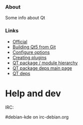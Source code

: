 ### About
Some info about Qt

### Links

* [Official](http://qt.io)
* [Building Qt5 from Git](https://wiki.qt.io/Building_Qt_5_from_Git)
* [Configure options](http://doc.qt.io/qt-5/configure-options.html)
* [Creating plugins](http://doc.qt.io/qt-5/plugins-howto.html)
* [QT package / module hierarchy](http://pkg-kde.alioth.debian.org/images/qt5_build_deps.png)
* [QT package deps main page](http://pkg-kde.alioth.debian.org/qt5-build-deps.html)
* [QT deps](http://anonscm.debian.org/cgit/pkg-kde/qt)

# Help and dev

IRC:

\#debian-kde on irc-debian.org

